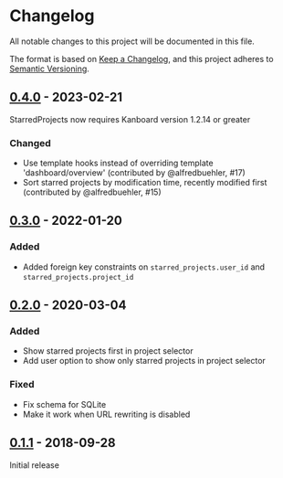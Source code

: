 # Changelog

All notable changes to this project will be documented in this file.

The format is based on [Keep a Changelog](https://keepachangelog.com/en/1.0.0/),
and this project adheres to [Semantic Versioning](https://semver.org/spec/v2.0.0.html).

## [0.4.0] - 2023-02-21

StarredProjects now requires Kanboard version 1.2.14 or greater

### Changed

- Use template hooks instead of overriding template 'dashboard/overview'
  (contributed by @alfredbuehler, #17)
- Sort starred projects by modification time, recently modified first
  (contributed by @alfredbuehler, #15)

## [0.3.0] - 2022-01-20

### Added

- Added foreign key constraints on `starred_projects.user_id` and
  `starred_projects.project_id`

## [0.2.0] - 2020-03-04

### Added

- Show starred projects first in project selector
- Add user option to show only starred projects in project selector

### Fixed

- Fix schema for SQLite
- Make it work when URL rewriting is disabled

## [0.1.1] - 2018-09-28

Initial release

[0.4.0]: https://github.com/biblibre/kanboard-plugin-StarredProjects/releases/tag/v0.4.0
[0.3.0]: https://github.com/biblibre/kanboard-plugin-StarredProjects/releases/tag/v0.3.0
[0.2.0]: https://github.com/biblibre/kanboard-plugin-StarredProjects/releases/tag/v0.2.0
[0.1.1]: https://github.com/biblibre/kanboard-plugin-StarredProjects/releases/tag/v0.1.1
